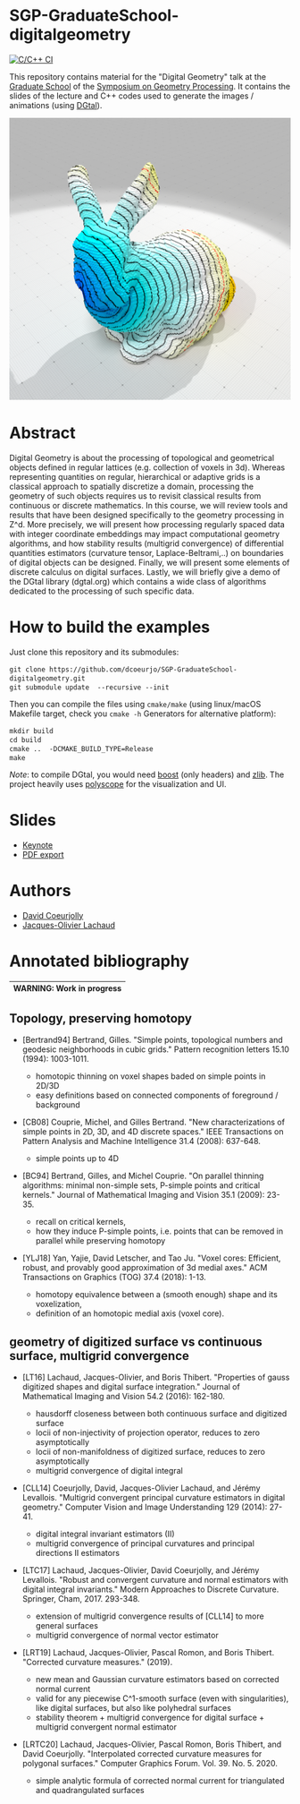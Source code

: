 # SGP-GraduateSchool-digitalgeometry
[![C/C++ CI](https://github.com/dcoeurjo/SGP-GraduateSchool-digitalgeometry/actions/workflows/c-cpp.yml/badge.svg)](https://github.com/dcoeurjo/SGP-GraduateSchool-digitalgeometry/actions/workflows/c-cpp.yml)

This repository contains material for the "Digital Geometry" talk at
the
[Graduate School](https://sgp2021.github.io/program/#graduate-school) of the
[Symposium on Geometry Processing](https://sgp2021.github.io). It
contains the slides of the lecture and C++ codes used to generate the
images / animations (using [DGtal](https://dgtal.org)).

![](https://raw.githubusercontent.com/dcoeurjo/SGP-GraduateSchool-digitalgeometry/main/img/bunny-geodesics.png)

# Abstract

Digital Geometry is about the processing of topological and geometrical objects defined in regular lattices (e.g. collection of voxels in 3d). Whereas representing quantities on regular, hierarchical or adaptive grids is a classical approach to spatially discretize a domain, processing the geometry of such objects requires us to revisit classical results from continuous or discrete mathematics. In this course, we will review tools and results that have been designed specifically to the geometry processing in Z^d. More precisely, we will present how processing regularly spaced data with integer coordinate embeddings may impact computational geometry algorithms, and how stability results (multigrid convergence) of differential quantities estimators (curvature tensor, Laplace-Beltrami,..) on boundaries of digital objects can be designed. Finally, we will present some elements of discrete calculus on digital surfaces. Lastly, we will briefly give a demo of the DGtal library (dgtal.org) which contains a wide class of algorithms dedicated to the processing of such specific data.

# How to build the examples


Just clone this repository and its submodules:

```
git clone https://github.com/dcoeurjo/SGP-GraduateSchool-digitalgeometry.git
git submodule update  --recursive --init
```


Then you can compile the files using `cmake/make` (using linux/macOS
Makefile target, check you `cmake -h` Generators for alternative platform):

```
mkdir build
cd build
cmake ..  -DCMAKE_BUILD_TYPE=Release
make
```

*Note*: to compile DGtal, you would need [boost](boost.org) (only
 headers) and  [zlib](https://www.zlib.net). The project heavily uses [polyscope](http://polyscope.run) for the visualization and UI.

# Slides

* [Keynote](https://perso.liris.cnrs.fr/david.coeurjolly/talk/digital-geometry/GraduateSchool-DigitalGeometry.key)
* [PDF export](https://perso.liris.cnrs.fr/david.coeurjolly/talk/digital-geometry/GraduateSchool-DigitalGeometry.pdf)
 
# Authors

* [David Coeurjolly](http://perso.liris.cnrs.fr/david.coeurjolly)
* [Jacques-Olivier Lachaud](http://www.lama.univ-savoie.fr/pagesmembres/lachaud/People/LACHAUD-JO/person.html)

# Annotated bibliography

| WARNING: Work in progress |
| --- |

## Topology, preserving homotopy

* [Bertrand94] Bertrand, Gilles. "Simple points, topological numbers and geodesic neighborhoods in cubic grids." Pattern recognition letters 15.10 (1994): 1003-1011.
  - homotopic thinning on voxel shapes baded on simple points in 2D/3D
  - easy definitions based on connected components of foreground / background

* [CB08] Couprie, Michel, and Gilles Bertrand. "New characterizations of simple points in 2D, 3D, and 4D discrete spaces." IEEE Transactions on Pattern Analysis and Machine Intelligence 31.4 (2008): 637-648.
  - simple points up to 4D
 
* [BC94] Bertrand, Gilles, and Michel Couprie. "On parallel thinning algorithms: minimal non-simple sets, P-simple points and critical kernels." Journal of Mathematical Imaging and Vision 35.1 (2009): 23-35.
  - recall on critical kernels,
  - how they induce P-simple points, i.e. points that can be removed in parallel while preserving homotopy

* [YLJ18] Yan, Yajie, David Letscher, and Tao Ju. "Voxel cores: Efficient, robust, and provably good approximation of 3d medial axes." ACM Transactions on Graphics (TOG) 37.4 (2018): 1-13.
  - homotopy equivalence between a (smooth enough) shape and its voxelization,
  - definition of an homotopic medial axis (voxel core).

## geometry of digitized surface vs continuous surface, multigrid convergence

* [LT16] Lachaud, Jacques-Olivier, and Boris Thibert. "Properties of gauss digitized shapes and digital surface integration." Journal of Mathematical Imaging and Vision 54.2 (2016): 162-180.
  - hausdorff closeness between both continuous surface and digitized surface
  - locii of non-injectivity of projection operator, reduces to zero asymptotically
  - locii of non-manifoldness of digitized surface, reduces to zero asymptotically
  - multigrid convergence of digital integral  

* [CLL14] Coeurjolly, David, Jacques-Olivier Lachaud, and Jérémy Levallois. "Multigrid convergent principal curvature estimators in digital geometry." Computer Vision and Image Understanding 129 (2014): 27-41.
  - digital integral invariant estimators (II)
  - multigrid convergence of principal curvatures and principal directions II estimators

* [LTC17] Lachaud, Jacques-Olivier, David Coeurjolly, and Jérémy Levallois. "Robust and convergent curvature and normal estimators with digital integral invariants." Modern Approaches to Discrete Curvature. Springer, Cham, 2017. 293-348.
  - extension of multigrid convergence results of [CLL14] to more general surfaces
  - multigrid convergence of normal vector estimator

* [LRT19] Lachaud, Jacques-Olivier, Pascal Romon, and Boris Thibert. "Corrected curvature measures." (2019).
  - new mean and Gaussian curvature estimators based on corrected normal current
  - valid for any piecewise C^1-smooth surface (even with singularities), like digital surfaces, but also like polyhedral surfaces
  - stability theorem + multigrid convergence for digital surface + multigrid convergent normal estimator
  
* [LRTC20] Lachaud, Jacques-Olivier, Pascal Romon, Boris Thibert, and David Coeurjolly. "Interpolated corrected curvature measures for polygonal surfaces." Computer Graphics Forum. Vol. 39. No. 5. 2020.
  - simple analytic formula of corrected normal current for triangulated and quadrangulated surfaces

